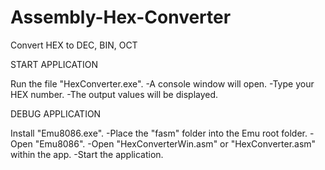 # Assembly-Hex-Converter
Convert HEX to DEC, BIN, OCT

START APPLICATION

Run the file "HexConverter.exe".
-A console window will open.
-Type your HEX number.
-The output values will be displayed.


DEBUG APPLICATION

Install "Emu8086.exe".
-Place the "fasm" folder into the Emu root folder.
-Open "Emu8086".
-Open "HexConverterWin.asm" or "HexConverter.asm" within the app.
-Start the application.

